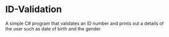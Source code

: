 # ID-Validation
A simple C# program that validates an ID number and prints out a details of the user such as date of birth and the gender
